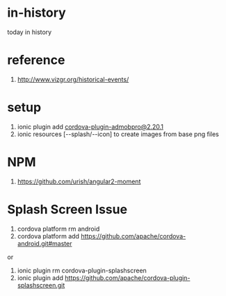 # in-history
today in history

# reference
1. http://www.vizgr.org/historical-events/

# setup
1. ionic plugin add cordova-plugin-admobpro@2.20.1
2. ionic resources [--splash/--icon] to create images from base png files

# NPM
1. https://github.com/urish/angular2-moment

# Splash Screen Issue
1. cordova platform rm android
2. cordova platform add https://github.com/apache/cordova-android.git#master

or

1. ionic plugin rm cordova-plugin-splashscreen
2. ionic plugin add https://github.com/apache/cordova-plugin-splashscreen.git
